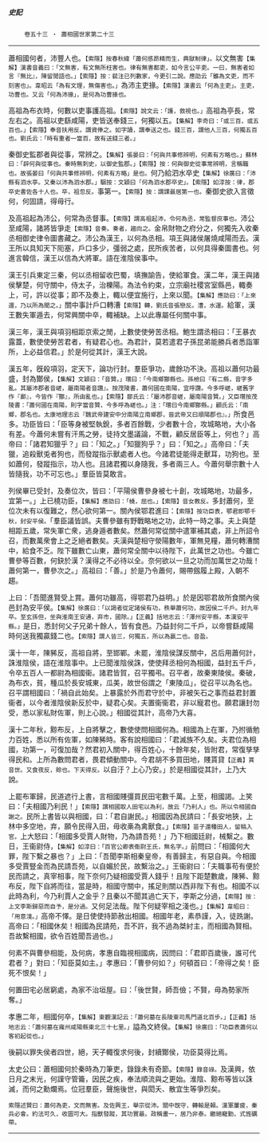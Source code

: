 

##### 史記
　　 `卷五十三 ‧ 蕭相國世家第二十三`

* * *

蕭相國何者，沛豐人也。`【索隱】按春秋緯「蕭何感昴精而生，典獄制律」。`以文無害`【集解】漢書音義曰：「文無害，有文無所枉害也。律有無害都吏，如今言公平吏。一曰，無害者如言『無比』，陳留閒語也。」【索隱】按：裴注已列數家，今更引二說。應劭云「雖為文吏，而不刻害也」。韋昭云「為有文理，無傷害也。」`為沛主吏掾。`【索隱】漢書云「何為主吏」。主吏，功曹也。又云「何為沛掾」，是何為功曹掾也。`

高祖為布衣時，何數以吏事護高祖。`【索隱】說文云：「護，救視也。」`高祖為亭長，常左右之。高祖以吏繇咸陽，吏皆送奉錢三，何獨以五。`【集解】李奇曰：「或三百，或五百也。」【索隱】奉音扶用反。謂資俸之。如字讀，謂奉送之也。錢三百，謂他人三百，何獨五百也。劉氏云：「時有重者一當百，故有送錢三者。」`

秦御史監郡者與從事，常辨之。`【集解】張晏曰：「何與共事修辨明，何素有方略也。」蘇林曰：「辟何與從事也。秦時無刺史，以御史監郡。」【索隱】按：何與御史從事常辨明，言稱職也。故張晏曰「何與共事修辨明，何素有方略」是也。`何乃給泗水卒史`【集解】徐廣曰：「沛縣有泗水亭。又秦以沛為泗水郡。」駰按：文穎曰「何為泗水郡卒史」。【索隱】如淳按：律，郡卒史書佐各十人也。卒，祖忽反。`事第一。`【索隱】按：謂課最居第一也。`秦御史欲入言徵何，何固請，得毋行。

及高祖起為沛公，何常為丞督事。`【索隱】謂高祖起沛，令何為丞，常監督庶事也。`沛公至咸陽，諸將皆爭走`【索隱】音奏。奏者，趨向之。`金帛財物之府分之，何獨先入收秦丞相御史律令圖書藏之。沛公為漢王，以何為丞相。項王與諸侯屠燒咸陽而去。漢王所以具知天下阨塞，戶口多少，彊弱之處，民所疾苦者，以何具得秦圖書也。何進言韓信，漢王以信為大將軍。語在淮陰侯事中。

漢王引兵東定三秦，何以丞相留收巴蜀，填撫諭告，使給軍食。漢二年，漢王與諸侯擊楚，何守關中，侍太子，治櫟陽。為法令約束，立宗廟社稷宮室縣邑，輙奏上，可，許以從事；即不及奏上，輙以便宜施行，上來以聞。`【集解】應劭曰：「上來還，乃以所為聞之。」`關中事計戶口轉漕`【索隱】轉，劉氏音張戀反。漕，水運。`給軍，漢王數失軍遁去，何常興關中卒，輙補缺。上以此專屬任何關中事。

漢三年，漢王與項羽相距京索之閒，上數使使勞苦丞相。鮑生謂丞相曰：「王暴衣露蓋，數使使勞苦君者，有疑君心也。為君計，莫若遣君子孫昆弟能勝兵者悉詣軍所，上必益信君。」於是何從其計，漢王大說。

漢五年，旣殺項羽，定天下，論功行封。羣臣爭功，歲餘功不決。高祖以蕭何功最盛，封為酇侯，`【集解】文穎曰：「音贊。」瓚曰：「今南鄉酇縣也。孫檢曰『有二縣，音字多亂。其屬沛郡者音嵯，屬南陽者音讚』。按茂陵書，蕭何國在南陽，宜呼讚。今多呼嵯，嵯舊字作『䣜』，今皆作『酇』，所由亂也。」【索隱】鄒氏云：「屬沛郡音嵯，屬南陽音贊。」又臣瓚按茂陵書：「蕭何國在南陽，則字當音贊，今多呼為嵯也。」注：「瓚曰今南鄉酇縣。」顧氏云：「南鄉，郡名也。太康地理志云『魏武帝建安中分南陽立南鄉郡，晉武帝又曰順陽郡也』。」`所食邑多。功臣皆曰：「臣等身被堅執銳，多者百餘戰，少者數十合，攻城略地，大小各有差。今蕭何未嘗有汗馬之勞，徒持文墨議論，不戰，顧反居臣等上，何也？」高帝曰：「諸君知獵乎？」曰：「知之。」「知獵狗乎？」曰：「知之。」高帝曰：「夫獵，追殺獸兎者狗也，而發蹤指示獸處者人也。今諸君徒能得走獸耳，功狗也。至如蕭何，發蹤指示，功人也。且諸君獨以身隨我，多者兩三人。今蕭何舉宗數十人皆隨我，功不可忘也。」羣臣皆莫敢言。

列侯畢已受封，及奏位次，皆曰：「平陽侯曹參身被七十創，攻城略地，功最多，宜第一。」上已橈功臣，`【集解】應劭曰：「橈，屈也。」【索隱】音女教反。`多封蕭何，至位次未有以復難之，然心欲何第一。關內侯鄂君進曰：`【索隱】按功臣表，鄂君即鄂千秋，封安平侯。`「羣臣議皆誤。夫曹參雖有野戰略地之功，此特一時之事。夫上與楚相距五歲，常失軍亡衆，逃身遁者數矣。然蕭何常從關中遣軍補其處，非上所詔令召，而數萬衆會上之乏絕者數矣。夫漢與楚相守滎陽數年，軍無見糧，蕭何轉漕關中，給食不乏。陛下雖數亡山東，蕭何常全關中以待陛下，此萬世之功也。今雖亡曹參等百數，何鈌於漢？漢得之不必待以全。奈何欲以一旦之功而加萬世之功哉！蕭何第一，曹參次之。」高祖曰：「善。」於是乃令蕭何，賜帶劔履上殿，入朝不趨。

上曰：「吾聞進賢受上賞。蕭何功雖高，得鄂君乃益明。」於是因鄂君故所食關內侯邑封為安平侯。`【集解】徐廣曰：「以謁者從定諸侯有功，秩舉蕭何功，故因侯二千戶。封九年卒。至玄孫但，坐與淮南王安通，弃市，國除。」【正義】括地志云：「澤州安平縣，本漢安平縣。」`是日，悉封何父子兄弟十餘人，皆有食邑。乃益封何二千戶，以帝嘗繇咸陽時何送我獨贏錢二也。`【索隱】謂人皆三，何獨五，所以為贏二也。音盈。`

漢十一年，陳豨反，高祖自將，至邯鄲。未罷，淮陰侯謀反關中，呂后用蕭何計，誅淮陰侯，語在淮陰事中。上已聞淮陰侯誅，使使拜丞相何為相國，益封五千戶，令卒五百人一都尉為相國衞。諸君皆賀，召平獨弔。召平者，故秦東陵侯。秦破，為布衣，貧，種瓜於長安城東，瓜美，故世俗謂之「東陵瓜」，從召平以為名也。召平謂相國曰：「禍自此始矣。上暴露於外而君守於中，非被矢石之事而益君封置衞者，以今者淮陰侯新反於中，疑君心矣。夫置衞衞君，非以寵君也。願君讓封勿受，悉以家私財佐軍，則上心說。」相國從其計，高帝乃大喜。

漢十二年秋，黥布反，上自將擊之，數使使問相國何為。相國為上在軍，乃拊循勉力百姓，悉以所有佐軍，如陳豨時。客有說相國曰：「君滅族不久矣。夫君位為相國，功第一，可復加哉？然君初入關中，得百姓心，十餘年矣，皆附君，常復孳孳得民和。上所為數問君者，畏君傾動關中。今君胡不多買田地，賤貰貸`【正義】貰音世。又食夜反，賒也。下天得反。`以自汙？上心乃安。」於是相國從其計，上乃大說。

上罷布軍歸，民道遮行上書，言相國賤彊買民田宅數千萬。上至，相國謁。上笑曰：「夫相國乃利民！」`【索隱】謂相國取人田宅以為利，故云「乃利人」也。所以令相國自謝之。`民所上書皆以與相國，曰：「君自謝民。」相國因為民請曰：「長安地狹，上林中多空地，弃，願令民得入田，毋收槀為禽獸食。」`【索隱】苗子還種田人，留稿入官。`上大怒曰：「相國多受賈人財物，乃為請吾苑！」乃下相國廷尉，械繫之。數日，王衞尉侍，`【集解】如淳曰：「百官公卿表衞尉王氏，無名字。」`前問曰：「相國何大罪，陛下繫之暴也？」上曰：「吾聞李斯相秦皇帝，有善歸主，有惡自與。今相國多受賈豎金而為民請吾苑，以自媚於民，故繫治之。」王衞尉曰：「夫職事苟有便於民而請之，真宰相事，陛下奈何乃疑相國受賈人錢乎！且陛下距楚數歲，陳豨、黥布反，陛下自將而往，當是時，相國守關中，搖足則關以西非陛下有也。相國不以此時為利，今乃利賈人之金乎？且秦以不聞其過亡天下，李斯之分過，`【索隱】按：上文李斯歸惡而自予，是分過。`又何足法哉。陛下何疑宰相之淺也。」`【集解】韋昭曰：「用意淺。」`高帝不懌。是日使使持節赦出相國。相國年老，素恭謹，入，徒跣謝。高帝曰：「相國休矣！相國為民請苑，吾不許，我不過為桀紂主，而相國為賢相。吾故繫相國，欲令百姓聞吾過也。」

何素不與曹參相能，及何病，孝惠自臨視相國病，因問曰：「君即百歲後，誰可代君者？」對曰：「知臣莫如主。」孝惠曰：「曹參何如？」何頓首曰：「帝得之矣！臣死不恨矣！」

何置田宅必居窮處，為家不治垣屋。曰：「後世賢，師吾儉；不賢，毋為勢家所奪。」

孝惠二年，相國何卒，`【集解】東觀漢記云：「蕭何墓在長陵東司馬門道北百步。」【正義】括地志云：「蕭何墓在雍州咸陽縣東北三十七里。」`謚為文終侯。`【集解】徐廣曰：「功臣表蕭何以客初起從也。」`

後嗣以罪失侯者四世，絕，天子輙復求何後，封續酇侯，功臣莫得比焉。

太史公曰：蕭相國何於秦時為刀筆吏，錄錄未有奇節。`【索隱】錄音祿。`及漢興，依日月之末光，何謹守管籥，因民之疾，奉法順流與之更始。淮陰、黥布等皆以誅滅，而何之勳爛焉。位冠羣臣，聲施後世，與閎夭、散宜生等爭烈矣。

`索隱述贊曰：蕭何為吏，文而無害。及佐興王，舉宗從沛。關中旣守，轉輸是賴。漢軍屢疲，秦兵必會。約法可久，收圖可大。指獸發蹤，其功實最。政稱畫一，居乃非泰。繼絕寵勤，式旌礪帶。`

* * *

